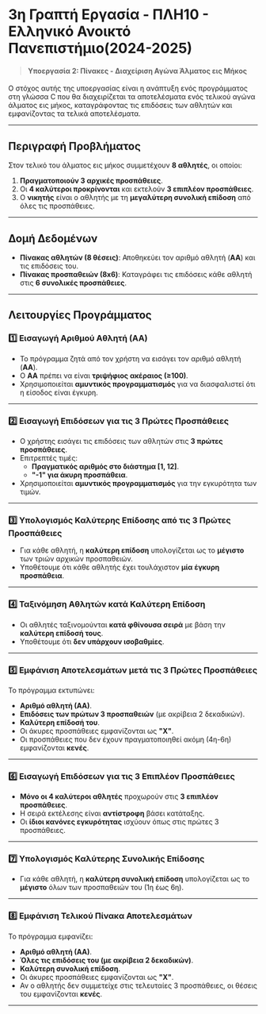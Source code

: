 # 3η Γραπτή Εργασία - ΠΛΗ10 - Ελληνικό Ανοικτό Πανεπιστήμιο(2024-2025)

> #### Υποεργασία 2: Πίνακες - Διαχείριση Αγώνα Άλματος εις Μήκος

Ο στόχος αυτής της υποεργασίας είναι η ανάπτυξη ενός προγράμματος στη γλώσσα C που θα διαχειρίζεται τα αποτελέσματα ενός τελικού αγώνα άλματος εις μήκος, καταγράφοντας τις επιδόσεις των αθλητών και εμφανίζοντας τα τελικά αποτελέσματα.

---

## Περιγραφή Προβλήματος
Στον τελικό του άλματος εις μήκος συμμετέχουν **8 αθλητές**, οι οποίοι:
1. **Πραγματοποιούν 3 αρχικές προσπάθειες**.
2. Οι **4 καλύτεροι προκρίνονται** και εκτελούν **3 επιπλέον προσπάθειες**.
3. Ο **νικητής** είναι ο αθλητής με τη **μεγαλύτερη συνολική επίδοση** από όλες τις προσπάθειες.

---

## Δομή Δεδομένων
- **Πίνακας αθλητών (8 θέσεις)**: Αποθηκεύει τον αριθμό αθλητή (**ΑΑ**) και τις επιδόσεις του.
- **Πίνακας προσπαθειών (8x6)**: Καταγράφει τις επιδόσεις κάθε αθλητή στις **6 συνολικές προσπάθειες**.

---

## Λειτουργίες Προγράμματος

### 1️⃣ Εισαγωγή Αριθμού Αθλητή (ΑΑ)
- Το πρόγραμμα ζητά από τον χρήστη να εισάγει τον αριθμό αθλητή (**ΑΑ**).
- Ο **ΑΑ** πρέπει να είναι **τριψήφιος ακέραιος (≥100)**.
- Χρησιμοποιείται **αμυντικός προγραμματισμός** για να διασφαλιστεί ότι η είσοδος είναι έγκυρη.

---

### 2️⃣ Εισαγωγή Επιδόσεων για τις 3 Πρώτες Προσπάθειες
- Ο χρήστης εισάγει τις επιδόσεις των αθλητών στις **3 πρώτες προσπάθειες**.
- Επιτρεπτές τιμές:
  - **Πραγματικός αριθμός στο διάστημα [1, 12]**.
  - **"-1" για άκυρη προσπάθεια**.
- Χρησιμοποιείται **αμυντικός προγραμματισμός** για την εγκυρότητα των τιμών.

---

### 3️⃣ Υπολογισμός Καλύτερης Επίδοσης από τις 3 Πρώτες Προσπάθειες
- Για κάθε αθλητή, η **καλύτερη επίδοση** υπολογίζεται ως το **μέγιστο** των τριών αρχικών προσπαθειών.
- Υποθέτουμε ότι κάθε αθλητής έχει τουλάχιστον **μία έγκυρη προσπάθεια**.

---

### 4️⃣ Ταξινόμηση Αθλητών κατά Καλύτερη Επίδοση
- Οι αθλητές ταξινομούνται **κατά φθίνουσα σειρά** με βάση την **καλύτερη επίδοσή τους**.
- Υποθέτουμε ότι **δεν υπάρχουν ισοβαθμίες**.

---

### 5️⃣ Εμφάνιση Αποτελεσμάτων μετά τις 3 Πρώτες Προσπάθειες
Το πρόγραμμα εκτυπώνει:
- **Αριθμό αθλητή (ΑΑ)**.
- **Επιδόσεις των πρώτων 3 προσπαθειών** (με ακρίβεια 2 δεκαδικών).
- **Καλύτερη επίδοσή του**.
- Οι άκυρες προσπάθειες εμφανίζονται ως **"Χ"**.
- Οι προσπάθειες που δεν έχουν πραγματοποιηθεί ακόμη (4η-6η) εμφανίζονται **κενές**.

---

### 6️⃣ Εισαγωγή Επιδόσεων για τις 3 Επιπλέον Προσπάθειες
- **Μόνο οι 4 καλύτεροι αθλητές** προχωρούν στις **3 επιπλέον προσπάθειες**.
- Η σειρά εκτέλεσης είναι **αντίστροφη** βάσει κατάταξης.
- Οι **ίδιοι κανόνες εγκυρότητας** ισχύουν όπως στις πρώτες 3 προσπάθειες.

---

### 7️⃣ Υπολογισμός Καλύτερης Συνολικής Επίδοσης
- Για κάθε αθλητή, η **καλύτερη συνολική επίδοση** υπολογίζεται ως το **μέγιστο** όλων των προσπαθειών του (1η έως 6η).

---

### 8️⃣ Εμφάνιση Τελικού Πίνακα Αποτελεσμάτων
Το πρόγραμμα εμφανίζει:
- **Αριθμό αθλητή (ΑΑ)**.
- **Όλες τις επιδόσεις του (με ακρίβεια 2 δεκαδικών)**.
- **Καλύτερη συνολική επίδοση**.
- Οι άκυρες προσπάθειες εμφανίζονται ως **"Χ"**.
- Αν ο αθλητής δεν συμμετείχε στις τελευταίες 3 προσπάθειες, οι θέσεις του εμφανίζονται **κενές**.

---
